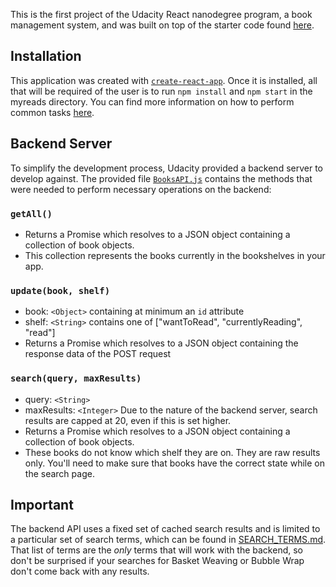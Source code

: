 This is the first project of the Udacity React nanodegree program, a book management system, and was built on top of the starter code found [here](https://github.com/udacity/reactnd-project-myreads-starter).

## Installation
This application was created with [`create-react-app`](https://github.com/facebookincubator/create-react-app). Once it is installed, all that will be required of the user is to run `npm install` and `npm start` in the myreads directory.
You can find more information on how to perform common tasks [here](https://github.com/facebookincubator/create-react-app/blob/master/packages/react-scripts/template/README.md).

## Backend Server

To simplify the development process, Udacity provided a backend server to develop against. The provided file [`BooksAPI.js`](src/BooksAPI.js) contains the methods that were needed to perform necessary operations on the backend:

### `getAll()`
* Returns a Promise which resolves to a JSON object containing a collection of book objects.
* This collection represents the books currently in the bookshelves in your app.

### `update(book, shelf)`
* book: `<Object>` containing at minimum an `id` attribute
* shelf: `<String>` contains one of ["wantToRead", "currentlyReading", "read"]  
* Returns a Promise which resolves to a JSON object containing the response data of the POST request

### `search(query, maxResults)`
* query: `<String>`
* maxResults: `<Integer>` Due to the nature of the backend server, search results are capped at 20, even if this is set higher.
* Returns a Promise which resolves to a JSON object containing a collection of book objects.
* These books do not know which shelf they are on. They are raw results only. You'll need to make sure that books have the correct state while on the search page.

## Important
The backend API uses a fixed set of cached search results and is limited to a particular set of search terms, which can be found in [SEARCH_TERMS.md](SEARCH_TERMS.md). That list of terms are the _only_ terms that will work with the backend, so don't be surprised if your searches for Basket Weaving or Bubble Wrap don't come back with any results. 
